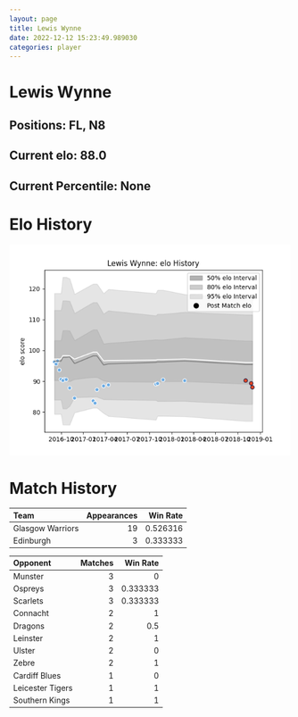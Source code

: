 ```yaml
---  
layout: page  
title: Lewis Wynne  
date: 2022-12-12 15:23:49.989030  
categories: player  
---
```

# Lewis Wynne

## Positions: FL, N8

## Current elo: 88.0

## Current Percentile: None

# Elo History


![elo history](history_LewisWynne.png)
# Match History


| Team             |   Appearances |   Win Rate |
|:-----------------|--------------:|-----------:|
| Glasgow Warriors |            19 |   0.526316 |
| Edinburgh        |             3 |   0.333333 |

| Opponent         |   Matches |   Win Rate |
|:-----------------|----------:|-----------:|
| Munster          |         3 |   0        |
| Ospreys          |         3 |   0.333333 |
| Scarlets         |         3 |   0.333333 |
| Connacht         |         2 |   1        |
| Dragons          |         2 |   0.5      |
| Leinster         |         2 |   1        |
| Ulster           |         2 |   0        |
| Zebre            |         2 |   1        |
| Cardiff Blues    |         1 |   0        |
| Leicester Tigers |         1 |   1        |
| Southern Kings   |         1 |   1        |
